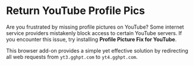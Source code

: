 # Return YouTube Profile Pics

<!-- TODO: Add links -->

Are you frustrated by missing profile pictures on YouTube? Some internet service providers mistakenly block access to certain YouTube servers. If you encounter this issue, try installing <strong>Profile Picture Fix for YouTube</strong>.

This browser add-on provides a simple yet effective solution by redirecting all web requests from <code>yt3.gghpt.com</code> to <code>yt4.gghpt.com</code>.
